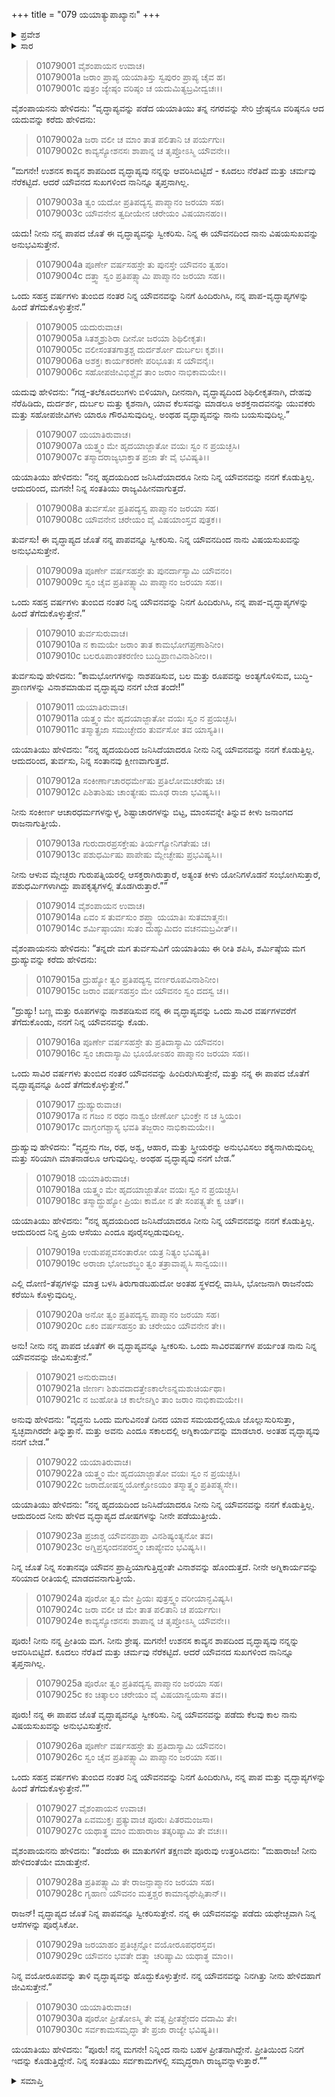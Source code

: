 +++
title = "079 ಯಯಾತ್ಯುಪಾಖ್ಯಾನಃ"
+++

<details><summary>ಪ್ರವೇಶ</summary>


।।   ಓಂ ಓಂ ನಮೋ ನಾರಾಯಣಾಯ।।   ಶ್ರೀ ವೇದವ್ಯಾಸಾಯ ನಮಃ ।।

ಶ್ರೀ ಕೃಷ್ಣದ್ವೈಪಾಯನ ವೇದವ್ಯಾಸ ವಿರಚಿತ  

**ಶ್ರೀ ಮಹಾಭಾರತ**

**ಆದಿ ಪರ್ವ**

**ಸಂಭವ ಪರ್ವ**

**ಅಧ್ಯಾಯ 79**

</details>


<details><summary>ಸಾರ</summary>

ಯಯಾತಿಯು ತನ್ನ ಮುಪ್ಪನ್ನು ಕೊಟ್ಟು ಮಕ್ಕಳ ಯೌವನವನ್ನು ಪಡೆಯಲು ಪ್ರಯತ್ನಿಸಲು, ಪೂರುವು ಅದಕ್ಕೆ ಒಪ್ಪಿಕೊಂಡಿದುದು (1-30).

</details>


> 01079001 ವೈಶಂಪಾಯನ ಉವಾಚ।  
01079001a ಜರಾಂ ಪ್ರಾಪ್ಯ ಯಯಾತಿಸ್ತು ಸ್ವಪುರಂ ಪ್ರಾಪ್ಯ ಚೈವ ಹ।  
01079001c ಪುತ್ರಂ ಜ್ಯೇಷ್ಠಂ ವರಿಷ್ಠಂ ಚ ಯದುಮಿತ್ಯಬ್ರವೀದ್ವಚಃ।।

ವೈಶಂಪಾಯನನು ಹೇಳಿದನು: “ವೃದ್ಧಾಪ್ಯವನ್ನು ಪಡೆದ ಯಯಾತಿಯು ತನ್ನ ನಗರವನ್ನು ಸೇರಿ ಜ್ರೇಷ್ಠನೂ ವರಿಷ್ಠನೂ ಆದ ಯದುವನ್ನು ಕರೆದು ಹೇಳಿದನು:

> 01079002a ಜರಾ ವಲೀ ಚ ಮಾಂ ತಾತ ಪಲಿತಾನಿ ಚ ಪರ್ಯಗುಃ।  
01079002c ಕಾವ್ಯಸ್ಯೋಶನಸಃ ಶಾಪಾನ್ನ ಚ ತೃಪ್ತೋಽಸ್ಮಿ ಯೌವನೇ।।

“ಮಗನೇ! ಉಶನಸ ಕಾವ್ಯನ ಶಾಪದಿಂದ ವೃದ್ಧಾಪ್ಯವು ನನ್ನನ್ನು ಆವರಿಸಿಬಿಟ್ಟಿದೆ - ಕೂದಲು ನೆರೆತಿದೆ ಮತ್ತು ಚರ್ಮವು ನೆರೆಕಟ್ಟಿದೆ. ಆದರೆ ಯೌವನದ ಸುಖಗಳಿಂದ ನಾನಿನ್ನೂ ತೃಪ್ತನಾಗಿಲ್ಲ.

> 01079003a ತ್ವಂ ಯದೋ ಪ್ರತಿಪದ್ಯಸ್ವ ಪಾಪ್ಮಾನಂ ಜರಯಾ ಸಹ।  
01079003c ಯೌವನೇನ ತ್ವದೀಯೇನ ಚರೇಯಂ ವಿಷಯಾನಹಂ।।

ಯದು! ನೀನು ನನ್ನ ಪಾಪದ ಜೊತೆ ಈ ವೃದ್ಧಾಪ್ಯವನ್ನು ಸ್ವೀಕರಿಸು. ನಿನ್ನ ಈ ಯೌವನದಿಂದ ನಾನು ವಿಷಯಸುಖವನ್ನು ಅನುಭವಿಸುತ್ತೇನೆ.

> 01079004a ಪೂರ್ಣೇ ವರ್ಷಸಹಸ್ರೇ ತು ಪುನಸ್ತೇ ಯೌವನಂ ತ್ವಹಂ।  
01079004c ದತ್ತ್ವಾ ಸ್ವಂ ಪ್ರತಿಪತ್ಸ್ಯಾಮಿ ಪಾಪ್ಮಾನಂ ಜರಯಾ ಸಹ।।

ಒಂದು ಸಹಸ್ರ ವರ್ಷಗಳು ತುಂಬಿದ ನಂತರ ನಿನ್ನ ಯೌವನವನ್ನು ನಿನಗೆ ಹಿಂದಿರುಗಿಸಿ, ನನ್ನ ಪಾಪ-ವೃದ್ಧಾಪ್ಯಗಳನ್ನು ಹಿಂದೆ ತೆಗೆದುಕೊಳ್ಳುತ್ತೇನೆ.”

> 01079005 ಯದುರುವಾಚ।  
01079005a ಸಿತಶ್ಮಶ್ರುಶಿರಾ ದೀನೋ ಜರಯಾ ಶಿಥಿಲೀಕೃತಃ।  
01079005c ವಲೀಸಂತತಗಾತ್ರಶ್ಚ ದುರ್ದರ್ಶೋ ದುರ್ಬಲಃ ಕೃಶಃ।।  
01079006a ಅಶಕ್ತಃ ಕಾರ್ಯಕರಣೇ ಪರಿಭೂತಃ ಸ ಯೌವನೈಃ।  
01079006c ಸಹೋಪಜೀವಿಭಿಶ್ಚೈವ ತಾಂ ಜರಾಂ ನಾಭಿಕಾಮಯೇ।।

ಯದುವು ಹೇಳಿದನು: “ಗಡ್ಡ-ತಲೆಕೂದಲುಗಳು ಬಿಳಿಯಾಗಿ, ದೀನನಾಗಿ, ವೃದ್ಧಾಪ್ಯದಿಂದ ಶಿಥಿಲೀಕೃತನಾಗಿ, ದೇಹವು ನೆರೆಹಿಡಿದು, ದುರ್ದರ್ಶ, ದುರ್ಬಲ ಮತ್ತು ಕೃಶನಾಗಿ, ಯಾವ ಕೆಲಸವನ್ನು ಮಾಡಲೂ ಅಶಕ್ತನಾದವನನ್ನು ಯುವಕರು ಮತ್ತು ಸಹೋಪಜೀವಿಗಳು ಯಾರೂ ಗೌರವಿಸುವುದಿಲ್ಲ. ಅಂಥಹ ವೃದ್ಧಾಪ್ಯವನ್ನು ನಾನು ಬಯಸುವುದಿಲ್ಲ.”

> 01079007 ಯಯಾತಿರುವಾಚ।  
01079007a ಯತ್ತ್ವಂ ಮೇ ಹೃದಯಾಜ್ಜಾತೋ ವಯಃ ಸ್ವಂ ನ ಪ್ರಯಚ್ಛಸಿ।  
01079007c ತಸ್ಮಾದರಾಜ್ಯಭಾಕ್ತಾತ ಪ್ರಜಾ ತೇ ವೈ ಭವಿಷ್ಯತಿ।।

ಯಯಾತಿಯು ಹೇಳಿದನು: “ನನ್ನ ಹೃದಯದಿಂದ ಜನಿಸಿದೆಯಾದರೂ ನೀನು ನಿನ್ನ ಯೌವನವನ್ನು ನನಗೆ ಕೊಡುತ್ತಿಲ್ಲ. ಆದುದರಿಂದ, ಮಗನೇ! ನಿನ್ನ ಸಂತತಿಯು ರಾಜ್ಯವಿಹೀನವಾಗುತ್ತದೆ.

> 01079008a ತುರ್ವಸೋ ಪ್ರತಿಪದ್ಯಸ್ವ ಪಾಪ್ಮಾನಂ ಜರಯಾ ಸಹ।  
01079008c ಯೌವನೇನ ಚರೇಯಂ ವೈ ವಿಷಯಾಂಸ್ತವ ಪುತ್ರಕ।।

ತುರ್ವಸು! ಈ ವೃದ್ಧಾಪ್ಯದ ಜೊತೆ ನನ್ನ ಪಾಪವನ್ನೂ ಸ್ವೀಕರಿಸು. ನಿನ್ನ ಯೌವನದಿಂದ ನಾನು ವಿಷಯಸುಖವನ್ನು ಅನುಭವಿಸುತ್ತೇನೆ.

> 01079009a ಪೂರ್ಣೇ ವರ್ಷಸಹಸ್ರೇ ತು ಪುನರ್ದಾಸ್ಯಾಮಿ ಯೌವನಂ।  
01079009c ಸ್ವಂ ಚೈವ ಪ್ರತಿಪತ್ಸ್ಯಾಮಿ ಪಾಪ್ಮಾನಂ ಜರಯಾ ಸಹ।।

ಒಂದು ಸಹಸ್ರ ವರ್ಷಗಳು ತುಂಬಿದ ನಂತರ ನಿನ್ನ ಯೌವನವನ್ನು ನಿನಗೆ ಹಿಂದಿರುಗಿಸಿ, ನನ್ನ ಪಾಪ-ವೃದ್ಧಾಪ್ಯಗಳನ್ನು ಹಿಂದೆ ತೆಗೆದುಕೊಳ್ಳುತ್ತೇನೆ.”

> 01079010 ತುರ್ವಸುರುವಾಚ।  
01079010a ನ ಕಾಮಯೇ ಜರಾಂ ತಾತ ಕಾಮಭೋಗಪ್ರಣಾಶಿನೀಂ।  
01079010c ಬಲರೂಪಾಂತಕರಣೀಂ ಬುದ್ಧಿಪ್ರಾಣವಿನಾಶಿನೀಂ।।

ತುರ್ವಸುವು ಹೇಳಿದನು: “ಕಾಮಭೋಗಗಳನ್ನು ನಾಶಪಡಿಸುವ, ಬಲ ಮತ್ತು ರೂಪವನ್ನು ಅಂತ್ಯಗೊಳಿಸುವ, ಬುದ್ಧಿ-ಪ್ರಾಣಗಳನ್ನು ವಿನಾಶಮಾಡುವ ವೃದ್ಧಾಪ್ಯವು ನನಗೆ ಬೇಡ ತಂದೇ!”

> 01079011 ಯಯಾತಿರುವಾಚ।  
01079011a ಯತ್ತ್ವಂ ಮೇ ಹೃದಯಾಜ್ಜಾತೋ ವಯಃ ಸ್ವಂ ನ ಪ್ರಯಚ್ಛಸಿ।  
01079011c ತಸ್ಮಾತ್ಪ್ರಜಾ ಸಮುಚ್ಛೇದಂ ತುರ್ವಸೋ ತವ ಯಾಸ್ಯತಿ।।

ಯಯಾತಿಯು ಹೇಳಿದನು: “ನನ್ನ ಹೃದಯದಿಂದ ಜನಿಸಿದೆಯಾದರೂ ನೀನು ನಿನ್ನ ಯೌವನವನ್ನು ನನಗೆ ಕೊಡುತ್ತಿಲ್ಲ. ಆದುದರಿಂದ, ತುರ್ವಸು, ನಿನ್ನ ಸಂತಾನವು ಕ್ಷೀಣವಾಗುತ್ತದೆ.

> 01079012a ಸಂಕೀರ್ಣಾಚಾರಧರ್ಮೇಷು ಪ್ರತಿಲೋಮಚರೇಷು ಚ।  
01079012c ಪಿಶಿತಾಶಿಷು ಚಾಂತ್ಯೇಷು ಮೂಢ ರಾಜಾ ಭವಿಷ್ಯಸಿ।।

ನೀನು ಸಂಕೀರ್ಣ ಆಚಾರಧರ್ಮಗಳನ್ನುಳ್ಳ, ಶಿಷ್ಟಾಚಾರಗಳನ್ನು ಬಿಟ್ಟ, ಮಾಂಸವನ್ನೇ ತಿನ್ನುವ ಕೀಳು ಜನಾಂಗದ ರಾಜನಾಗುತ್ತೀಯೆ.

> 01079013a ಗುರುದಾರಪ್ರಸಕ್ತೇಷು ತಿರ್ಯಗ್ಯೋನಿಗತೇಷು ಚ।  
01079013c ಪಶುಧರ್ಮಿಷು ಪಾಪೇಷು ಮ್ಲೇಚ್ಛೇಷು ಪ್ರಭವಿಷ್ಯಸಿ।।

ನೀನು ಆಳುವ ಮ್ಲೇಚ್ಛರು ಗುರುಪತ್ನಿಯರಲ್ಲಿ ಆಸಕ್ತರಾಗಿರುತ್ತಾರೆ, ಅತ್ಯಂತ ಕೀಳು ಯೋನಿಗಳೊಡನೆ ಸಂಭೋಗಿಸುತ್ತಾರೆ, ಪಶುಧರ್ಮಿಗಳಾಗಿದ್ದು ಪಾಪಕೃತ್ಯಗಳಲ್ಲಿ ತೊಡಗಿರುತ್ತಾರೆ.””

> 01079014 ವೈಶಂಪಾಯನ ಉವಾಚ।  
01079014a ಏವಂ ಸ ತುರ್ವಸುಂ ಶಪ್ತ್ವಾ ಯಯಾತಿಃ ಸುತಮಾತ್ಮನಃ।  
01079014c ಶರ್ಮಿಷ್ಠಾಯಾಃ ಸುತಂ ದುಹ್ಯುಮಿದಂ ವಚನಮಬ್ರವೀತ್।।

ವೈಶಂಪಾಯನನು ಹೇಳಿದನು: “ತನ್ನದೇ ಮಗ ತುರ್ವಸುವಿಗೆ ಯಯಾತಿಯು ಈ ರೀತಿ ಶಪಿಸಿ, ಶರ್ಮಿಷ್ಠೆಯ ಮಗ ದ್ರುಹ್ಯುವನ್ನು ಕರೆದು ಹೇಳಿದನು:

> 01079015a ದ್ರುಹ್ಯೋ ತ್ವಂ ಪ್ರತಿಪದ್ಯಸ್ವ ವರ್ಣರೂಪವಿನಾಶಿನೀಂ।   
01079015c ಜರಾಂ ವರ್ಷಸಹಸ್ರಂ ಮೇ ಯೌವನಂ ಸ್ವಂ ದದಸ್ವ ಚ।।

“ದ್ರುಹ್ಯು! ಬಣ್ಣ ಮತ್ತು ರೂಪಗಳನ್ನು ನಾಶಪಡಿಸುವ ನನ್ನ ಈ ವೃದ್ಧಾಪ್ಯವನ್ನು ಒಂದು ಸಾವಿರ ವರ್ಷಗಳವರೆಗೆ ತೆಗೆದುಕೊಂಡು, ನನಗೆ ನಿನ್ನ ಯೌವನವನ್ನು ಕೊಡು.

> 01079016a ಪೂರ್ಣೇ ವರ್ಷಸಹಸ್ರೇ ತು ಪ್ರತಿದಾಸ್ಯಾಮಿ ಯೌವನಂ।  
01079016c ಸ್ವಂ ಚಾದಾಸ್ಯಾಮಿ ಭೂಯೋಽಹಂ ಪಾಪ್ಮಾನಂ ಜರಯಾ ಸಹ।।

ಒಂದು ಸಾವಿರ ವರ್ಷಗಳು ತುಂಬಿದ ನಂತರ ಯೌವನವನ್ನು ಹಿಂದಿರುಗಿಸುತ್ತೇನೆ, ಮತ್ತು ನನ್ನ ಈ ಪಾಪದ ಜೊತೆಗೆ ವೃದ್ಧಾಪ್ಯವನ್ನೂ ಹಿಂದೆ ತೆಗೆದುಕೊಳ್ಳುತ್ತೇನೆ.”

> 01079017 ದ್ರುಹ್ಯುರುವಾಚ।  
01079017a ನ ಗಜಂ ನ ರಥಂ ನಾಶ್ವಂ ಜೀರ್ಣೋ ಭುಂಕ್ತೇ ನ ಚ ಸ್ತ್ರಿಯಂ।  
01079017c ವಾಗ್ಭಂಗಶ್ಚಾಸ್ಯ ಭವತಿ ತಜ್ಜರಾಂ ನಾಭಿಕಾಮಯೇ।।

ದ್ರುಹ್ಯುವು ಹೇಳಿದನು: “ವೃದ್ಧನು ಗಜ, ರಥ, ಅಶ್ವ, ಆಹಾರ, ಮತ್ತು ಸ್ತ್ರೀಯರನ್ನು ಅನುಭವಿಸಲು ಶಕ್ಯನಾಗಿರುವುದಿಲ್ಲ ಮತ್ತು ಸರಿಯಾಗಿ ಮಾತನಾಡಲೂ ಆಗುವುದಿಲ್ಲ. ಅಂಥಹ ವೃದ್ಧಾಪ್ಯವು ನನಗೆ ಬೇಡ.”

> 01079018 ಯಯಾತಿರುವಾಚ।  
01079018a ಯತ್ತ್ವಂ ಮೇ ಹೃದಯಾಜ್ಜಾತೋ ವಯಃ ಸ್ವಂ ನ ಪ್ರಯಚ್ಛಸಿ।  
01079018c ತಸ್ಮಾದ್ದ್ರುಹ್ಯೋ ಪ್ರಿಯಃ ಕಾಮೋ ನ ತೇ ಸಂಪತ್ಸ್ಯತೇ ಕ್ವ ಚಿತ್।।

ಯಯಾತಿಯು ಹೇಳಿದನು: “ನನ್ನ ಹೃದಯದಿಂದ ಜನಿಸಿದೆಯಾದರೂ ನೀನು ನಿನ್ನ ಯೌವನವನ್ನು ನನಗೆ ಕೊಡುತ್ತಿಲ್ಲ. ಆದುದರಿಂದ ನಿನ್ನ ಪ್ರಿಯ ಆಸೆಯು ಎಂದೂ ಪೂರೈಸಲ್ಪಡುವುದಿಲ್ಲ.

> 01079019a ಉಡುಪಪ್ಲವಸಂತಾರೋ ಯತ್ರ ನಿತ್ಯಂ ಭವಿಷ್ಯತಿ।  
01079019c ಅರಾಜಾ ಭೋಜಶಬ್ಧಂ ತ್ವಂ ತತ್ರಾವಾಪ್ಸ್ಯಸಿ ಸಾನ್ವಯಃ।।

ಎಲ್ಲಿ ದೋಣಿ-ತೆಪ್ಪಗಳನ್ನು ಮಾತ್ರ ಬಳಸಿ ತಿರುಗಾಡಬಹುದೋ ಅಂತಹ ಸ್ಥಳದಲ್ಲಿ ವಾಸಿಸಿ, ಭೋಜನಾಗಿ ರಾಜನೆಂದು ಕರೆಯಿಸಿ ಕೊಳ್ಳುವುದಿಲ್ಲ.

> 01079020a ಅನೋ ತ್ವಂ ಪ್ರತಿಪದ್ಯಸ್ವ ಪಾಪ್ಮಾನಂ ಜರಯಾ ಸಹ।  
01079020c ಏಕಂ ವರ್ಷಸಹಸ್ರಂ ತು ಚರೇಯಂ ಯೌವನೇನ ತೇ।।

ಅನು! ನೀನು ನನ್ನ ಪಾಪದ ಜೊತೆಗೆ ಈ ವೃದ್ಧಾಪ್ಯವನ್ನೂ ಸ್ವೀಕರಿಸು. ಒಂದು ಸಾವಿರವರ್ಷಗಳ ಪರ್ಯಂತ ನಾನು ನಿನ್ನ ಯೌವನವನ್ನು ಜೀವಿಸುತ್ತೇನೆ.”

> 01079021 ಅನುರುವಾಚ।  
01079021a ಜೀರ್ಣಃ ಶಿಶುವದಾದತ್ತೇಽಕಾಲೇಽನ್ನಮಶುಚಿರ್ಯಥಾ।   
01079021c ನ ಜುಹೋತಿ ಚ ಕಾಲೇಽಗ್ನಿಂ ತಾಂ ಜರಾಂ ನಾಭಿಕಾಮಯೇ।।

ಅನುವು ಹೇಳಿದನು: “ವೃದ್ಧನು ಒಂದು ಮಗುವಿನಂತೆ ದಿನದ ಯಾವ ಸಮಯದಲ್ಲಿಯೂ ಜೊಲ್ಲುಸುರಿಸುತ್ತಾ, ಸ್ವಚ್ಛವಾಗಿರದೇ ತಿನ್ನುತ್ತಾನೆ. ಮತ್ತು ಅವನು ಎಂದೂ ಸಕಾಲದಲ್ಲಿ ಅಗ್ನಿಕಾರ್ಯವನ್ನು ಮಾಡಲಾರ. ಅಂತಹ ವೃದ್ಧಾಪ್ಯವು ನನಗೆ ಬೇಡ.”

> 01079022 ಯಯಾತಿರುವಾಚ।   
01079022a ಯತ್ತ್ವಂ ಮೇ ಹೃದಯಾಜ್ಜಾತೋ ವಯಃ ಸ್ವಂ ನ ಪ್ರಯಚ್ಛಸಿ।  
01079022c ಜರಾದೋಷಸ್ತ್ವಯೋಕ್ತೋಽಯಂ ತಸ್ಮಾತ್ತ್ವಂ ಪ್ರತಿಪತ್ಸ್ಯಸೇ।।

ಯಯಾತಿಯು ಹೇಳಿದನು: “ನನ್ನ ಹೃದಯದಿಂದ ಜನಿಸಿದೆಯಾದರೂ ನೀನು ನಿನ್ನ ಯೌವನವನ್ನು ನನಗೆ ಕೊಡುತ್ತಿಲ್ಲ. ಆದುದರಿಂದ ನೀನು ಹೇಳಿದ ವೃದ್ಧಾಪ್ಯದ ದೋಷಗಳನ್ನು ನೀನೇ ಪಡೆಯುತ್ತೀಯೆ.

> 01079023a ಪ್ರಜಾಶ್ಚ ಯೌವನಪ್ರಾಪ್ತಾ ವಿನಶಿಷ್ಯಂತ್ಯನೋ ತವ।   
01079023c ಅಗ್ನಿಪ್ರಸ್ಕಂದನಪರಸ್ತ್ವಂ ಚಾಪ್ಯೇವಂ ಭವಿಷ್ಯಸಿ।।

ನಿನ್ನ ಜೊತೆ ನಿನ್ನ ಸಂತಾನವೂ ಯೌವನ ಪ್ರಾಪ್ತಿಯಾಗುತ್ತಿದ್ದಂತೇ ವಿನಾಶವನ್ನು ಹೊಂದುತ್ತದೆ. ನೀನೇ ಅಗ್ನಿಕಾರ್ಯವನ್ನು ಸರಿಯಾದ ರೀತಿಯಲ್ಲಿ ಮಾಡದವನಾಗುತ್ತೀಯೆ.

> 01079024a ಪೂರೋ ತ್ವಂ ಮೇ ಪ್ರಿಯಃ ಪುತ್ರಸ್ತ್ವಂ ವರೀಯಾನ್ಭವಿಷ್ಯಸಿ।  
01079024c ಜರಾ ವಲೀ ಚ ಮೇ ತಾತ ಪಲಿತಾನಿ ಚ ಪರ್ಯಗುಃ।  
01079024e ಕಾವ್ಯಸ್ಯೋಶನಸಃ ಶಾಪಾನ್ನ ಚ ತೃಪ್ತೋಽಸ್ಮಿ ಯೌವನೇ।।

ಪೂರು! ನೀನು ನನ್ನ ಪ್ರೀತಿಯ ಮಗ. ನೀನು ಶ್ರೇಷ್ಠ. ಮಗನೇ! ಉಶನಸ ಕಾವ್ಯನ ಶಾಪದಿಂದ ವೃದ್ಧಾಪ್ಯವು ನನ್ನನ್ನು ಆವರಿಸಿಬಿಟ್ಟಿದೆ. ಕೂದಲು ನೆರೆತಿದೆ ಮತ್ತು ಚರ್ಮವು ನೆರೆಕಟ್ಟಿದೆ. ಆದರೆ ಯೌವನದ ಸುಖಗಳಿಂದ ನಾನಿನ್ನೂ ತೃಪ್ತನಾಗಿಲ್ಲ.

> 01079025a ಪೂರೋ ತ್ವಂ ಪ್ರತಿಪದ್ಯಸ್ವ ಪಾಪ್ಮಾನಂ ಜರಯಾ ಸಹ।  
01079025c ಕಂ ಚಿತ್ಕಾಲಂ ಚರೇಯಂ ವೈ ವಿಷಯಾನ್ವಯಸಾ ತವ।।

ಪೂರು! ನನ್ನ ಈ ಪಾಪದ ಜೊತೆ ವೃದ್ಧಾಪ್ಯವನ್ನೂ ಸ್ವೀಕರಿಸು. ನಿನ್ನ ಯೌವನವನ್ನು ಪಡೆದು ಕೆಲವು ಕಾಲ ನಾನು ವಿಷಯಸುಖವನ್ನು ಅನುಭವಿಸುತ್ತೇನೆ.

> 01079026a ಪೂರ್ಣೇ ವರ್ಷಸಹಸ್ರೇ ತು ಪ್ರತಿದಾಸ್ಯಾಮಿ ಯೌವನಂ।   
01079026c ಸ್ವಂ ಚೈವ ಪ್ರತಿಪತ್ಸ್ಯಾಮಿ ಪಾಪ್ಮಾನಂ ಜರಯಾ ಸಹ।।

ಒಂದು ಸಹಸ್ರ ವರ್ಷಗಳು ತುಂಬಿದ ನಂತರ ನಿನ್ನ ಯೌವನವನ್ನು ನಿನಗೆ ಹಿಂದಿರುಗಿಸಿ, ನನ್ನ ಪಾಪ ಮತ್ತು ವೃದ್ಧಾಪ್ಯಗಳನ್ನು ಹಿಂದೆ ತೆಗೆದುಕೊಳ್ಳುತ್ತೇನೆ.””

> 01079027 ವೈಶಂಪಾಯನ ಉವಾಚ।  
01079027a ಏವಮುಕ್ತಃ ಪ್ರತ್ಯುವಾಚ ಪೂರುಃ ಪಿತರಮಂಜಸಾ।  
01079027c ಯಥಾತ್ಥ ಮಾಂ ಮಹಾರಾಜ ತತ್ಕರಿಷ್ಯಾಮಿ ತೇ ವಚಃ।।

ವೈಶಂಪಾಯನನು ಹೇಳಿದನು: “ತಂದೆಯ ಈ ಮಾತುಗಳಿಗೆ ತಕ್ಷಣವೇ ಪೂರುವು ಉತ್ತರಿಸಿದನು: “ಮಹಾರಾಜ! ನೀನು ಹೇಳಿದಂತೆಯೇ ಮಾಡುತ್ತೇನೆ.

> 01079028a ಪ್ರತಿಪತ್ಸ್ಯಾಮಿ ತೇ ರಾಜನ್ಪಾಪ್ಮಾನಂ ಜರಯಾ ಸಹ।  
01079028c ಗೃಹಾಣ ಯೌವನಂ ಮತ್ತಶ್ಚರ ಕಾಮಾನ್ಯಥೇಪ್ಸಿತಾನ್।।

ರಾಜನ್! ವೃದ್ಧಾಪ್ಯದ ಜೊತೆ ನಿನ್ನ ಪಾಪವನ್ನೂ ಸ್ವೀಕರಿಸುತ್ತೇನೆ. ನನ್ನ ಈ ಯೌವನವನ್ನು ಪಡೆದು ಯಥೇಚ್ಛವಾಗಿ ನಿನ್ನ ಆಸೆಗಳನ್ನು ಪೂರೈಸಿಕೋ.

> 01079029a ಜರಯಾಹಂ ಪ್ರತಿಚ್ಛನ್ನೋ ವಯೋರೂಪಧರಸ್ತವ।  
01079029c ಯೌವನಂ ಭವತೇ ದತ್ತ್ವಾ ಚರಿಷ್ಯಾಮಿ ಯಥಾತ್ಥ ಮಾಂ।।

ನಿನ್ನ ವಯೋರೂಪವನ್ನು ತಾಳಿ ವೃದ್ಧಾಪ್ಯವನ್ನು ಹೊದ್ದುಕೊಳ್ಳುತ್ತೇನೆ. ನನ್ನ ಯೌವನವನ್ನು ನಿನಗಿತ್ತು ನೀನು ಹೇಳಿದಹಾಗೆ ಜೀವಿಸುತ್ತೇನೆ.”

> 01079030 ಯಯಾತಿರುವಾಚ।  
01079030a ಪೂರೋ ಪ್ರೀತೋಽಸ್ಮಿ ತೇ ವತ್ಸ ಪ್ರೀತಶ್ಚೇದಂ ದದಾಮಿ ತೇ।  
01079030c ಸರ್ವಕಾಮಸಮೃದ್ಧಾ ತೇ ಪ್ರಜಾ ರಾಜ್ಯೇ ಭವಿಷ್ಯತಿ।।

ಯಯಾತಿಯು ಹೇಳಿದನು: “ಪೂರು! ನನ್ನ ಮಗನೇ! ನಿನ್ನಿಂದ ನಾನು ಬಹಳ ಪ್ರೀತನಾಗಿದ್ದೇನೆ. ಪ್ರೀತಿಯಿಂದ ನಿನಗೆ ಇದನ್ನು ಕೊಡುತ್ತಿದ್ದೇನೆ. ನಿನ್ನ ಸಂತತಿಯು ಸರ್ವಕಾಮಗಳಲ್ಲಿ ಸಮೃದ್ಧರಾಗಿ ರಾಜ್ಯವನ್ನಾಳುತ್ತಾರೆ.””

<details><summary>ಸಮಾಪ್ತಿ</summary>

ಇತಿ ಶ್ರೀ ಮಹಾಭಾರತೇ ಆದಿಪರ್ವಣಿ ಸಂಭವಪರ್ವಣಿ ಯಯಾತ್ಯುಪಾಖ್ಯಾನೇ ಏಕೋನಾಶೀತಿತಮೋಽಧ್ಯಾಯಃ।।  
ಇದು ಶ್ರೀ ಮಹಾಭಾರತದಲ್ಲಿ ಆದಿಪರ್ವದಲ್ಲಿ ಸಂಭವ ಪರ್ವದಲ್ಲಿ ಯಯಾತಿ-ಉಪಾಖ್ಯಾನದಲ್ಲಿ ಎಪ್ಪತ್ತೊಂಭತ್ತನೆಯ ಅಧ್ಯಾಯವು.

</details>

